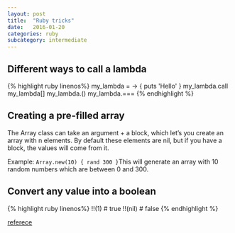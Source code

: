 ```yaml
---
layout: post
title:  "Ruby tricks"
date:   2016-01-20
categories: ruby
subcategory: intermediate
---
```


## Different ways to call a lambda
{% highlight ruby linenos%}
my_lambda = -> { puts 'Hello' }
my_lambda.call
my_lambda[]
my_lambda.()
my_lambda.===
{% endhighlight %}

## Creating a pre-filled array
The Array class can take an argument + a block, which let’s you create an array with n elements.
By default these elements are nil, but if you have a block, the values will come from it.

Example:
    `Array.new(10) { rand 300 }`This will generate an array with 10 random numbers which are between 0 and 300.</p>

## Convert any value into a boolean
{% highlight ruby linenos%}
!!(1)   # true
!!(nil) # false
{% endhighlight %}

[referece](http://www.blackbytes.info/2016/01/ruby-tricks/)

